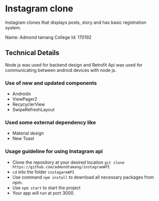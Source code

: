# Instagram clone
Instagram clones that displays posts, story and has basic registration system.

Name: Admond tamang
College Id: 170192

## Technical Details
Node js was used for backend design and Retrofit Api was used for communicating between android devices with node js.

### Use of new and updated components
- Androidx
- ViewPager2
- RecycyclerView 
- SwipeRefreshLayout

### Used some external dependency like
- Material design
- New Toast

### Usage guideline for using Instagram api

- Clone the repository at your desired location `git clone https://github.com/admondtamang/instagramAPI`
- `cd` into the folder `instagarmAPI`
- Use command `npm install` to download all necessary packages from npm.
- Use `npm start` to start the project
- Your app will run at port 3000.


